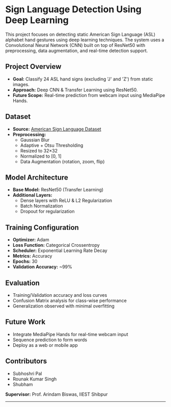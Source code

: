 # Sign Language Detection Using Deep Learning

This project focuses on detecting static American Sign Language (ASL) alphabet hand gestures using deep learning techniques. The system uses a Convolutional Neural Network (CNN) built on top of ResNet50 with preprocessing, data augmentation, and real-time detection support.

## Project Overview

- **Goal:** Classify 24 ASL hand signs (excluding 'J' and 'Z') from static images.
- **Approach:** Deep CNN & Transfer Learning using ResNet50.
- **Future Scope:** Real-time prediction from webcam input using MediaPipe Hands.

## Dataset

- **Source:** [American Sign Language Dataset](https://www.kaggle.com/datamunge/sign-language-mnist)
- **Preprocessing:**
  - Gaussian Blur
  - Adaptive + Otsu Thresholding
  - Resized to 32×32
  - Normalized to [0, 1]
  - Data Augmentation (rotation, zoom, flip)

## Model Architecture

- **Base Model:** ResNet50 (Transfer Learning)
- **Additional Layers:**
  - Dense layers with ReLU & L2 Regularization
  - Batch Normalization
  - Dropout for regularization

## Training Configuration

- **Optimizer:** Adam
- **Loss Function:** Categorical Crossentropy
- **Scheduler:** Exponential Learning Rate Decay
- **Metrics:** Accuracy
- **Epochs:** 30
- **Validation Accuracy:** ~99%

## Evaluation

- Training/Validation accuracy and loss curves
- Confusion Matrix analysis for class-wise performance
- Generalization observed with minimal overfitting

## Future Work

- Integrate MediaPipe Hands for real-time webcam input
- Sequence prediction to form words
- Deploy as a web or mobile app

## Contributors

- Subhoshri Pal  
- Rounak Kumar Singh  
- Shubham  

**Supervisor:** Prof. Arindam Biswas, IIEST Shibpur

---


